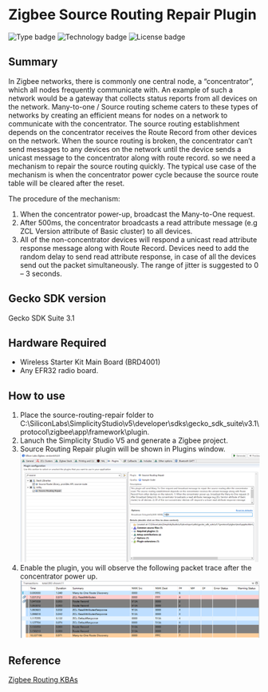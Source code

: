 # Zigbee Source Routing Repair Plugin #
![Type badge](https://img.shields.io/badge/Type-Virtual%20application-green)
![Technology badge](https://img.shields.io/badge/Technology-Zigbee-green)
![License badge](https://img.shields.io/badge/License-Zlib-green)

## Summary ##

In Zigbee networks, there is commonly one central node, a “concentrator”, which all nodes frequently communicate with. An example of such a network would be a gateway that collects status reports from all devices on the network. Many-to-one / Source routing scheme caters to these types of networks by creating an efficient means for nodes on a network to communicate with the concentrator.
The source routing establishment depends on the concentrator receives the Route Record from other devices on the network. When the source routing is broken, the concentrator can’t send messages to any devices on the network until the device sends a unicast message to the concentrator along with route record. so we need a mechanism to repair the source routing quickly. The typical use case of the mechanism is when the concentrator power cycle because the source route table will be cleared after the reset.

The procedure of the mechanism:
1. When the concentrator power-up, broadcast the Many-to-One request.
2.  After 500ms, the concentrator broadcasts a read attribute message (e.g ZCL Version attribute of Basic cluster) to all devices.
3. All of the non-concentrator devices will respond a unicast read attribute response message along with Route Record. Devices need to add the random delay to send read attribute response, in case of all the devices send out the packet simultaneously. The range of jitter is suggested to 0 – 3 seconds.


## Gecko SDK version ##

Gecko SDK Suite 3.1

## Hardware Required ##

* Wireless Starter Kit Main Board (BRD4001)
* Any EFR32 radio board.


## How to use ##
1. Place the source-routing-repair folder to C:\SiliconLabs\SimplicityStudio\v5\developer\sdks\gecko_sdk_suite\v3.1\protocol\zigbee\app\framework\plugin.
2. Lanuch the Simplicity Studio V5 and generate a Zigbee project.
3. Source Routing Repair plugin will be shown in Plugins window.
![zigbee](doc/source-routing-repair-plugin.PNG)
4. Enable the plugin, you will observe the following packet trace after the concentrator power up.
![trace](doc/packet-trace.PNG)

## Reference ##
[Zigbee Routing KBAs](https://www.silabs.com/community/wireless/zigbee-and-thread/knowledge-base.entry.html/2020/04/02/_03_zigbee_routing-u5tT) 
